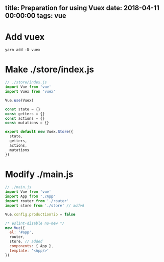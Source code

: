 title: Preparation for using Vuex
date: 2018-04-11 00:00:00
tags: vue
---

# Add vuex

```shell
yarn add -D vuex
```

# Make ./store/index.js

```javascript
// ./store/index.js
import Vue from 'vue'
import Vuex from 'vuex'

Vue.use(Vuex)

const state = {}
const getters = {}
const actions = {}
const mutations = {}

export default new Vuex.Store({
  state,
  getters,
  actions,
  mutations
})

```

# Modify ./main.js

```javascript
// ./main.js
import Vue from 'vue'
import App from './App'
import router from './router'
import store from './store' // added

Vue.config.productionTip = false

/* eslint-disable no-new */
new Vue({
  el: '#app',
  router,
  store, // added
  components: { App },
  template: '<App/>'
})

```
